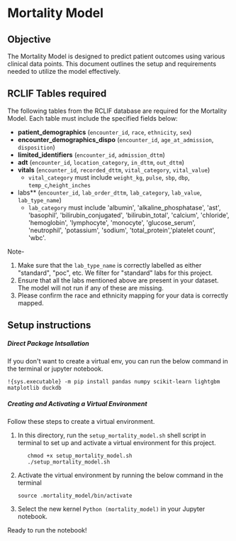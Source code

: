 # Mortality Model

## Objective

The Mortality Model is designed to predict patient outcomes using various clinical data points. This document outlines the setup and requirements needed to utilize the model effectively.

## RCLIF Tables required
The following tables from the RCLIF database are required for the Mortality Model. Each table must include the specified fields below: 

* **patient_demographics** (`encounter_id`, `race`, `ethnicity`, `sex`)
* **encounter_demographics_dispo** (`encounter_id`, `age_at_admission`, `disposition`)
* **limited_identifiers** (`encounter_id`, `admission_dttm`)
* **adt** (`encounter_id`, `location_category`, `in_dttm`, `out_dttm`)
* **vitals** (`encounter_id`, `recorded_dttm`, `vital_category`, `vital_value`) 
    * `vital_category` must include `weight_kg`, `pulse`, `sbp`, `dbp`, `temp_c`,`height_inches`
* labs** (`encounter_id`, `lab_order_dttm`, `lab_category`, `lab_value`, `lab_type_name`) 
    * `lab_category` must include  'albumin', 'alkaline_phosphatase', 'ast', 'basophil', 'bilirubin_conjugated', 'bilirubin_total', 'calcium', 'chloride', 'hemoglobin', 'lymphocyte', 'monocyte', 'glucose_serum',  'neutrophil', 'potassium', 'sodium', 'total_protein','platelet count', 'wbc'. 

Note- 
1. Make sure that the `lab_type_name` is correctly labelled as either "standard", "poc", etc. We filter for "standard" labs for this project.
2. Ensure that all the labs mentioned above are present in your dataset. The model will not run if any of these are missing. 
4. Please confirm the race and ethnicity mapping for your data is correctly mapped. 


## Setup instructions

##### Direct Package Intsallation 

If you don't want to create a virtual env, you can run the below command in the terminal or jupyter notebook. 
```
!{sys.executable} -m pip install pandas numpy scikit-learn lightgbm matplotlib duckdb 
```

##### Creating and Activating a Virtual Environment
Follow these steps to create a virtual environment.
1. In this directory, run the `setup_mortality_model.sh` shell script in terminal to set up and activate a virtual environment for this project. 
     ```
        chmod +x setup_mortality_model.sh
        ./setup_mortality_model.sh
     ```
2.  Activate the virtual environment by running the below command in the terminal
    ```
    source .mortality_model/bin/activate
    ```
3. Select the new kernel `Python (mortality_model)` in your Jupyter notebook.

Ready to run the notebook! 


